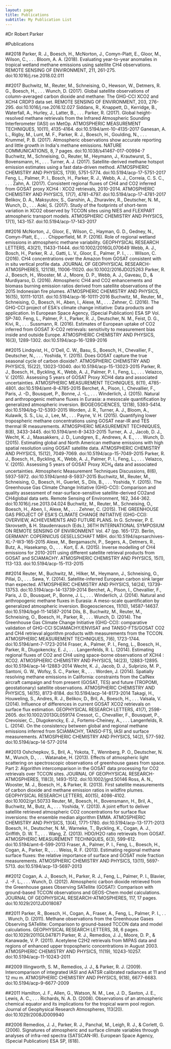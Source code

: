 ```yaml
---
layout: page
title: Publications
subtitle: My Publication List
---
```


#Dr Robert Parker

#Publications

##2018
Parker, R. J., Boesch, H., McNorton, J., Comyn-Platt, E., Gloor, M., Wilson, C., . . . Bloom, A. A. (2018). Evaluating year-to-year anomalies in tropical wetland methane emissions using satellite CH4 observations. REMOTE SENSING OF ENVIRONMENT, 211, 261-275. doi:10.1016/j.rse.2018.02.011

##2017
Buchwitz, M., Reuter, M., Schneising, O., Hewson, W., Detmers, R. G., Boesch, H., . . . Wunch, D. (2017). Global satellite observations of column-averaged carbon dioxide and methane: The GHG-CCI XCO2 and XCH4 CRDP3 data set. REMOTE SENSING OF ENVIRONMENT, 203, 276-295. doi:10.1016/j.rse.2016.12.027
Siddans, R., Knappett, D., Kerridge, B., Waterfall, A., Hurley, J., Latter, B., . . . Parker, R. (2017). Global height-resolved methane retrievals from the Infrared Atmospheric Sounding Interferometer (IASI) on MetOp. ATMOSPHERIC MEASUREMENT TECHNIQUES, 10(11), 4135-4164. doi:10.5194/amt-10-4135-2017
Ganesan, A. L., Rigby, M., Lunt, M. F., Parker, R. J., Boesch, H., Goulding, N., . . . Krummel, P. B. (2017). Atmospheric observations show accurate reporting and little growth in India's methane emissions. NATURE COMMUNICATIONS, 8, 7 pages. doi:10.1038/s41467-017-00994-7
Buchwitz, M., Schneising, O., Reuter, M., Heymann, J., Krautwurst, S., Bovensmann, H., . . . Turner, A. J. (2017). Satellite-derived methane hotspot emission estimates using a fast data-driven method. ATMOSPHERIC CHEMISTRY AND PHYSICS, 17(9), 5751-5774. doi:10.5194/acp-17-5751-2017
Feng, L., Palmer, P. I., Bosch, H., Parker, R. J., Webb, A. J., Correia, C. S. C., . . . Zahn, A. (2017). Consistent regional fluxes of CH4 and CO2 inferred from GOSAT proxy XCH4 : XCO2 retrievals, 2010-2014. ATMOSPHERIC CHEMISTRY AND PHYSICS, 17(7), 4781-4797. doi:10.5194/acp-17-4781-2017
Belikov, D. A., Maksyutov, S., Ganshin, A., Zhuravlev, R., Deutscher, N. M., Wunch, D., . . . Aoki, S. (2017). Study of the footprints of short-term variation in XCO2 observed by TCCON sites using NIES and FLEXPART atmospheric transport models. ATMOSPHERIC CHEMISTRY AND PHYSICS, 17(1), 143-157. doi:10.5194/acp-17-143-2017

##2016
McNorton, J., Gloor, E., Wilson, C., Hayman, G. D., Gedney, N., Comyn-Platt, E., . . . Chipperfield, M. P. (2016). Role of regional wetland emissions in atmospheric methane variability. GEOPHYSICAL RESEARCH LETTERS, 43(21), 11433-11444. doi:10.1002/2016GL070649
Webb, A. J., Bosch, H., Parker, R. J., Gatti, L. V., Gloor, E., Palmer, P. I., . . . Wilson, C. (2016). CH4 concentrations over the Amazon from GOSAT consistent with in situ vertical profile data. JOURNAL OF GEOPHYSICAL RESEARCH-ATMOSPHERES, 121(18), 11006-11020. doi:10.1002/2016JD025263
Parker, R. J., Boesch, H., Wooster, M. J., Moore, D. P., Webb, A. J., Gaveau, D., & Murdiyarso, D. (2016). Atmospheric CH4 and CO2 enhancements and biomass burning emission ratios derived from satellite observations of the 2015 Indonesian fire plumes. ATMOSPHERIC CHEMISTRY AND PHYSICS, 16(15), 10111-10131. doi:10.5194/acp-16-10111-2016
Buchwitz, M., Reuter, M., Schneising, O., Boesch, H., Aben, I., Alexe, M., . . . Zehner, C. (2016). The GHG-CCI project of ESA's climate change initiative: Data products and application. In European Space Agency, (Special Publication) ESA SP Vol. SP-740.
Feng, L., Palmer, P. I., Parker, R. J., Deutscher, N. M., Feist, D. G., Kivi, R., . . . Sussmann, R. (2016). Estimates of European uptake of CO2 inferred from GOSAT X-CO2 retrievals: sensitivity to measurement bias inside and outside Europe. ATMOSPHERIC CHEMISTRY AND PHYSICS, 16(3), 1289-1302. doi:10.5194/acp-16-1289-2016

##2015
Lindqvist, H., O'Dell, C. W., Basu, S., Boesch, H., Chevallier, F., Deutscher, N., . . . Yoshida, Y. (2015). Does GOSAT capture the true seasonal cycle of carbon dioxide?. ATMOSPHERIC CHEMISTRY AND PHYSICS, 15(22), 13023-13040. doi:10.5194/acp-15-13023-2015
Parker, R. J., Boesch, H., Byckling, K., Webb, A. J., Palmer, P. I., Feng, L., . . . Velazco, V. (2015). Assessing 5 years of GOSAT Proxy XCH4 data and associated uncertainties. ATMOSPHERIC MEASUREMENT TECHNIQUES, 8(11), 4785-4801. doi:10.5194/amt-8-4785-2015
Berchet, A., Pison, I., Chevallier, F., Paris, J. -D., Bousquet, P., Bonne, J. -L., . . . Winderlich, J. (2015). Natural and anthropogenic methane fluxes in Eurasia: a mesoscale quantification by generalized atmospheric inversion. BIOGEOSCIENCES, 12(18), 5393-5414. doi:10.5194/bg-12-5393-2015
Worden, J. R., Turner, A. J., Bloom, A., Kulawik, S. S., Liu, J., Lee, M., . . . Payne, V. H. (2015). Quantifying lower tropospheric methane concentrations using GOSAT near-IR and TES thermal IR measurements. ATMOSPHERIC MEASUREMENT TECHNIQUES, 8(8), 3433-3445. doi:10.5194/amt-8-3433-2015
Turner, A. J., Jacob, D. J., Wecht, K. J., Maasakkers, J. D., Lundgren, E., Andrews, A. E., . . . Wunch, D. (2015). Estimating global and North American methane emissions with high spatial resolution using GOSAT satellite data. ATMOSPHERIC CHEMISTRY AND PHYSICS, 15(12), 7049-7069. doi:10.5194/acp-15-7049-2015
Parker, R. J., Boesch, H., Byckling, K., Webb, A. J., Palmer, P. I., Feng, L., . . . Velazco, V. (2015). Assessing 5 years of GOSAT Proxy XCH<sub>4</sub> data and associated uncertainties. Atmospheric Measurement Techniques Discussions, 8(6), 5937-5972. doi:10.5194/amtd-8-5937-2015
Buchwitz, M., Reuter, M., Schneising, O., Boesch, H., Guerlet, S., Dils, B., . . . Yoshida, Y. (2015). The Greenhouse Gas Climate Change Initiative (GHG-CCI): Comparison and quality assessment of near-surface-sensitive satellite-derived CO<inf>2</inf>and CH<inf>4</inf>global data sets. Remote Sensing of Environment, 162, 344-362. doi:10.1016/j.rse.2013.04.024
Buchwitz, M., Reuter, M., Schneising, O., Boesch, H., Aben, I., Alexe, M., . . . Zehner, C. (2015). THE GREENHOUSE GAS PROJECT OF ESA'S CLIMATE CHANGE INITIATIVE (GHG-CCI): OVERVIEW, ACHIEVEMENTS AND FUTURE PLANS. In G. Schreier, P. E. Skrovseth, & H. Staudenrausch (Eds.), 36TH INTERNATIONAL SYMPOSIUM ON REMOTE SENSING OF ENVIRONMENT Vol. 47 (pp. 165-172). Berlin, GERMANY: COPERNICUS GESELLSCHAFT MBH. doi:10.5194/isprsarchives-XL-7-W3-165-2015
Alexe, M., Bergamaschi, P., Segers, A., Detmers, R., Butz, A., Hasekamp, O., . . . Kort, E. A. (2015). Inverse modelling of CH4 emissions for 2010-2011 using different satellite retrieval products from GOSAT and SCIAMACHY. ATMOSPHERIC CHEMISTRY AND PHYSICS, 15(1), 113-133. doi:10.5194/acp-15-113-2015

##2014
Reuter, M., Buchwitz, M., Hilker, M., Heymann, J., Schneising, O., Pillai, D., . . . Sawa, Y. (2014). Satellite-inferred European carbon sink larger than expected. ATMOSPHERIC CHEMISTRY AND PHYSICS, 14(24), 13739-13753. doi:10.5194/acp-14-13739-2014
Berchet, A., Pison, I., Chevallier, F., Paris, J. D., Bousquet, P., Bonne, J. L., . . . Winderlich, J. (2014). Natural and anthropogenic methane fluxes in Eurasia: A meso-scale quantification by generalized atmospheric inversion. Biogeosciences, 11(10), 14587-14637. doi:10.5194/bgd-11-14587-2014
Dils, B., Buchwitz, M., Reuter, M., Schneising, O., Boesch, H., Parker, R., . . . Wunch, D. (2014). The Greenhouse Gas Climate Change Initiative (GHG-CCI): comparative validation of GHG-CCI SCIAMACHY/ENVISAT and TANSO-FTS/GOSAT CO2 and CH4 retrieval algorithm products with measurements from the TCCON. ATMOSPHERIC MEASUREMENT TECHNIQUES, 7(6), 1723-1744. doi:10.5194/amt-7-1723-2014
Fraser, A., Palmer, P. I., Feng, L., Boesch, H., Parker, R., Dlugokencky, E. J., . . . Langenfelds, R. L. (2014). Estimating regional fluxes of CO2 and CH4 using space-borne observations of XCH4 : XCO2. ATMOSPHERIC CHEMISTRY AND PHYSICS, 14(23), 12883-12895. doi:10.5194/acp-14-12883-2014
Wecht, K. J., Jacob, D. J., Sulprizio, M. P., Santoni, G. W., Wofsy, S. C., Parker, R., . . . Worden, J. (2014). Spatially resolving methane emissions in California: constraints from the CalNex aircraft campaign and from present (GOSAT, TES) and future (TROPOMI, geostationary) satellite observations. ATMOSPHERIC CHEMISTRY AND PHYSICS, 14(15), 8173-8184. doi:10.5194/acp-14-8173-2014
Takagi, H., Houweling, S., Andres, R. J., Belikov, D., Bril, A., Boesch, H., . . . Valsala, V. (2014). Influence of differences in current GOSAT XCO2 retrievals on surface flux estimation. GEOPHYSICAL RESEARCH LETTERS, 41(7), 2598-2605. doi:10.1002/2013GL059174
Cressot, C., Chevallier, F., Bousquet, P., Crevoisier, C., Dlugokencky, E. J., Fortems-Cheiney, A., . . . Langenfelds, R. L. (2014). On the consistency between global and regional methane emissions inferred from SCIAMACHY, TANSO-FTS, IASI and surface measurements. ATMOSPHERIC CHEMISTRY AND PHYSICS, 14(2), 577-592. doi:10.5194/acp-14-577-2014

##2013
Oshchepkov, S., Bril, A., Yokota, T., Wennberg, P. O., Deutscher, N. M., Wunch, D., . . . Watanabe, H. (2013). Effects of atmospheric light scattering on spectroscopic observations of greenhouse gases from space. Part 2: Algorithm intercomparison in the GOSAT data processing for CO2 retrievals over TCCON sites. JOURNAL OF GEOPHYSICAL RESEARCH-ATMOSPHERES, 118(3), 1493-1512. doi:10.1002/jgrd.50146
Ross, A. N., Wooster, M. J., Boesch, H., & Parker, R. (2013). First satellite measurements of carbon dioxide and methane emission ratios in wildfire plumes. GEOPHYSICAL RESEARCH LETTERS, 40(15), 4098-4102. doi:10.1002/grl.50733
Reuter, M., Boesch, H., Bovensmann, H., Bril, A., Buchwitz, M., Butz, A., . . . Yoshida, Y. (2013). A joint effort to deliver satellite retrieved atmospheric CO2 concentrations for surface flux inversions: the ensemble median algorithm EMMA. ATMOSPHERIC CHEMISTRY AND PHYSICS, 13(4), 1771-1780. doi:10.5194/acp-13-1771-2013
Boesch, H., Deutscher, N. M., Warneke, T., Byckling, K., Cogan, A. J., Griffith, D. W. T., . . . Wang, Z. (2013). HDO/H2O ratio retrievals from GOSAT. ATMOSPHERIC MEASUREMENT TECHNIQUES, 6(3), 599-612. doi:10.5194/amt-6-599-2013
Fraser, A., Palmer, P. I., Feng, L., Boesch, H., Cogan, A., Parker, R., . . . Weiss, R. F. (2013). Estimating regional methane surface fluxes: the relative importance of surface and GOSAT mole fraction measurements. ATMOSPHERIC CHEMISTRY AND PHYSICS, 13(11), 5697-5713. doi:10.5194/acp-13-5697-2013

##2012
Cogan, A. J., Boesch, H., Parker, R. J., Feng, L., Palmer, P. I., Blavier, J. -F. L., . . . Wunch, D. (2012). Atmospheric carbon dioxide retrieved from the Greenhouse gases Observing SATellite (GOSAT): Comparison with ground-based TCCON observations and GEOS-Chem model calculations. JOURNAL OF GEOPHYSICAL RESEARCH-ATMOSPHERES, 117, 17 pages. doi:10.1029/2012JD018087

##2011
Parker, R., Boesch, H., Cogan, A., Fraser, A., Feng, L., Palmer, P. I., . . . Wunch, D. (2011). Methane observations from the Greenhouse Gases Observing SATellite: Comparison to ground-based TCCON data and model calculations. GEOPHYSICAL RESEARCH LETTERS, 38, 6 pages. doi:10.1029/2011GL047871
Parker, R. J., Remedios, J. J., Moore, D. P., & Kanawade, V. P. (2011). Acetylene C2H2 retrievals from MIPAS data and regions of enhanced upper tropospheric concentrations in August 2003. ATMOSPHERIC CHEMISTRY AND PHYSICS, 11(19), 10243-10257. doi:10.5194/acp-11-10243-2011

##2009
Illingworth, S. M., Remedios, J. J., & Parker, R. J. (2009). Intercomparison of integrated IASI and AATSR calibrated radiances at 11 and 12 mu m. ATMOSPHERIC CHEMISTRY AND PHYSICS, 9(18), 6677-6683. doi:10.5194/acp-9-6677-2009

##2011
Hamilton, J. F., Allen, G., Watson, N. M., Lee, J. D., Saxton, J. E., Lewis, A. C., . . . Richards, N. A. D. (2008). Observations of an atmospheric chemical equator and its implications for the tropical warm pool region. Journal of Geophysical Research Atmospheres, 113(20). doi:10.1029/2008JD009940

##2006
Remedios, J. J., Parker, R. J., Panchal, M., Leigh, R. J., & Corlett, G. (2006). Signatures of atmospheric and surface climate variables through analyses of infra-red spectra (SATSCAN-IR). European Space Agency, (Special Publication) ESA SP, (618).



